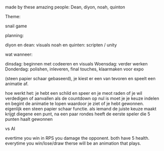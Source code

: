 made by these amazing people:
Dean, diyon, noah, quinton 

Theme: 

snail game

planning:

diyon en dean: visuals
noah en quinten: scripten / unity 

wat wanneer:

dinsdag: beginnen met codeeren en visuals
Woensdag: verder werken
Donderdag: polishen, inleveren, final touches, klaarmaken voor expo

(steen papier schaar gebaseerd), je kiest er een van tevoren en speelt een animatie af.

hoe werkt het: je hebt een schild en speer en je meot raden of je wil verdedigen of aanvallen als de countdown op nul is moet je je keuze indelen en begint de animatie te lopen waardoor je ziet of je hebt gewonnen. eigenlijk een steen papier schaar functie.
als iemand de juiste keuze maakt krijgt diegene een punt, na een paar rondes heeft de eerste speler die 5 punten haalt gewonnen

vs AI

evertime you win in RPS you damage the opponent.
both have 5 health.
everytime you win/lose/draw therse will be an animation that plays.